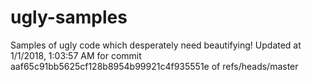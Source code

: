 # ugly-samples
Samples of ugly code which desperately need beautifying!
Updated at 1/1/2018, 1:03:57 AM for commit aaf65c91bb5625cf128b8954b99921c4f935551e of refs/heads/master